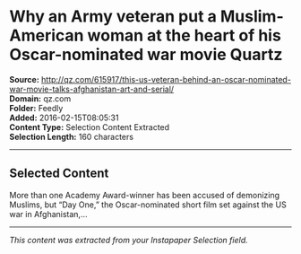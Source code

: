# Why an Army veteran put a Muslim-American woman at the heart of his Oscar-nominated war movie Quartz

**Source:** http://qz.com/615917/this-us-veteran-behind-an-oscar-nominated-war-movie-talks-afghanistan-art-and-serial/  
**Domain:** qz.com  
**Folder:** Feedly  
**Added:** 2016-02-15T08:05:31  
**Content Type:** Selection Content Extracted  
**Selection Length:** 160 characters  


---

## Selected Content

More than one Academy Award-winner has been accused of demonizing Muslims, but “Day One,” the Oscar-nominated short film set against the US war in Afghanistan,…

---

*This content was extracted from your Instapaper Selection field.*